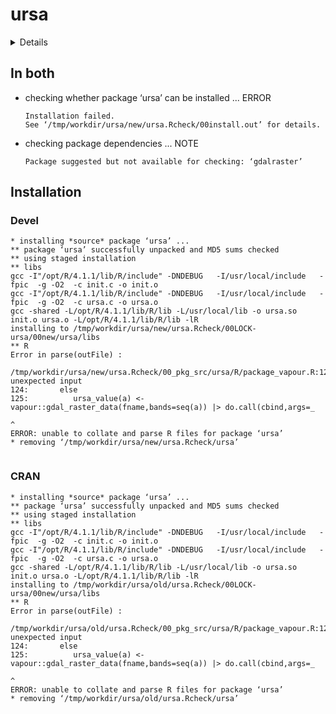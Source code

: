 # ursa

<details>

* Version: 3.10.1
* GitHub: https://github.com/nplatonov/ursa
* Source code: https://github.com/cran/ursa
* Date/Publication: 2023-10-07 18:20:02 UTC
* Number of recursive dependencies: 122

Run `cloud_details(, "ursa")` for more info

</details>

## In both

*   checking whether package ‘ursa’ can be installed ... ERROR
    ```
    Installation failed.
    See ‘/tmp/workdir/ursa/new/ursa.Rcheck/00install.out’ for details.
    ```

*   checking package dependencies ... NOTE
    ```
    Package suggested but not available for checking: ‘gdalraster’
    ```

## Installation

### Devel

```
* installing *source* package ‘ursa’ ...
** package ‘ursa’ successfully unpacked and MD5 sums checked
** using staged installation
** libs
gcc -I"/opt/R/4.1.1/lib/R/include" -DNDEBUG   -I/usr/local/include   -fpic  -g -O2  -c init.c -o init.o
gcc -I"/opt/R/4.1.1/lib/R/include" -DNDEBUG   -I/usr/local/include   -fpic  -g -O2  -c ursa.c -o ursa.o
gcc -shared -L/opt/R/4.1.1/lib/R/lib -L/usr/local/lib -o ursa.so init.o ursa.o -L/opt/R/4.1.1/lib/R/lib -lR
installing to /tmp/workdir/ursa/new/ursa.Rcheck/00LOCK-ursa/00new/ursa/libs
** R
Error in parse(outFile) : 
  /tmp/workdir/ursa/new/ursa.Rcheck/00_pkg_src/ursa/R/package_vapour.R:125:94: unexpected input
124:       else
125:          ursa_value(a) <- vapour::gdal_raster_data(fname,bands=seq(a)) |> do.call(cbind,args=_
                                                                                                  ^
ERROR: unable to collate and parse R files for package ‘ursa’
* removing ‘/tmp/workdir/ursa/new/ursa.Rcheck/ursa’


```
### CRAN

```
* installing *source* package ‘ursa’ ...
** package ‘ursa’ successfully unpacked and MD5 sums checked
** using staged installation
** libs
gcc -I"/opt/R/4.1.1/lib/R/include" -DNDEBUG   -I/usr/local/include   -fpic  -g -O2  -c init.c -o init.o
gcc -I"/opt/R/4.1.1/lib/R/include" -DNDEBUG   -I/usr/local/include   -fpic  -g -O2  -c ursa.c -o ursa.o
gcc -shared -L/opt/R/4.1.1/lib/R/lib -L/usr/local/lib -o ursa.so init.o ursa.o -L/opt/R/4.1.1/lib/R/lib -lR
installing to /tmp/workdir/ursa/old/ursa.Rcheck/00LOCK-ursa/00new/ursa/libs
** R
Error in parse(outFile) : 
  /tmp/workdir/ursa/old/ursa.Rcheck/00_pkg_src/ursa/R/package_vapour.R:125:94: unexpected input
124:       else
125:          ursa_value(a) <- vapour::gdal_raster_data(fname,bands=seq(a)) |> do.call(cbind,args=_
                                                                                                  ^
ERROR: unable to collate and parse R files for package ‘ursa’
* removing ‘/tmp/workdir/ursa/old/ursa.Rcheck/ursa’


```

